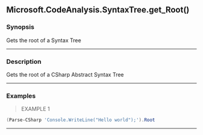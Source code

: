 Microsoft.CodeAnalysis.SyntaxTree.get_Root()
--------------------------------------------




### Synopsis
Gets the root of a Syntax Tree



---


### Description

Gets the root of a CSharp Abstract Syntax Tree



---


### Examples
> EXAMPLE 1

```PowerShell
(Parse-CSharp 'Console.WriteLine("Hello world");').Root
```


---

